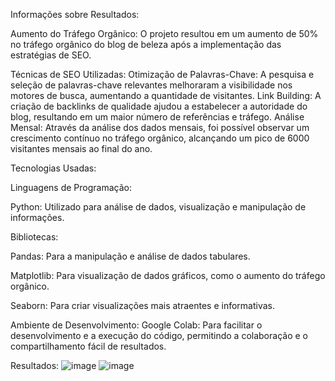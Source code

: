 Informações sobre Resultados:

Aumento do Tráfego Orgânico:
O projeto resultou em um aumento de 50% no tráfego orgânico do blog de beleza após a implementação das estratégias de SEO.

Técnicas de SEO Utilizadas:
Otimização de Palavras-Chave: A pesquisa e seleção de palavras-chave relevantes melhoraram a visibilidade nos motores de busca, aumentando a quantidade de visitantes.
Link Building: A criação de backlinks de qualidade ajudou a estabelecer a autoridade do blog, resultando em um maior número de referências e tráfego.
Análise Mensal: Através da análise dos dados mensais, foi possível observar um crescimento contínuo no tráfego orgânico, alcançando um pico de 6000 visitantes mensais ao final do ano.

Tecnologias Usadas:

Linguagens de Programação:

Python: Utilizado para análise de dados, visualização e manipulação de informações.

Bibliotecas:

Pandas: Para a manipulação e análise de dados tabulares.

Matplotlib: Para visualização de dados gráficos, como o aumento do tráfego orgânico.

Seaborn: Para criar visualizações mais atraentes e informativas.

Ambiente de Desenvolvimento:
Google Colab: Para facilitar o desenvolvimento e a execução do código, permitindo a colaboração e o compartilhamento fácil de resultados.

Resultados:
![image](https://github.com/user-attachments/assets/9aaad39e-6e58-408c-b097-56d734cb0898)
![image](https://github.com/user-attachments/assets/3840fef9-dfec-4458-b077-94208ebba67f)

